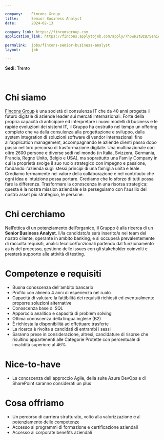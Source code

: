 ```yaml
---

company:    Fincons Group
title:      Senior Business Analyst
date:       2024-02-13

company_link: https://finconsgroup.com
application_link: https://fincons.applytojob.com/apply/7h6wH2tBzB/Senior-Business-Analyst

permalink:  jobs/fincons-senior-business-analyst
layout:     job

---
```


**Sedi:** Trento

<br/>


# Chi siamo

[Fincons Group](https://www.finconsgroup.com) è una società di consulenza IT che da 40 anni progetta il futuro digitale di aziende leader sui mercati internazionali. Forte della propria capacità di anticipare ed interpretare i nuovi modelli di business e le rapide evoluzioni dei sistemi IT, il Gruppo ha costruito nel tempo un offering completo che va dalla consulenza alla progettazione e sviluppo, dalla system integration di soluzioni software di vendor internazionali fino all'application management, accompagnando le aziende clienti passo dopo passo nel loro percorso di trasformazione digitale. Una multinazionale con oltre 2600 persone e diverse sedi nel mondo (in Italia, Svizzera, Germania, Francia, Regno Unito, Belgio e USA), ma soprattutto una Family Company in cui la proprietà svolge il suo ruolo strategico con impegno e passione, fondando l'azienda sugli stessi principi di una famiglia unita e leale.
Crediamo fermamente nel valore della collaborazione e nel contributo che ogni idea e intuizione possa portare. Crediamo che lo sforzo di tutti possa fare la differenza. Trasformare la conoscenza in una risorsa strategica: questa è la nostra mission aziendale e la perseguiamo con l'ausilio del nostro asset più strategico, le persone.

# Chi cerchiamo

Nell’ottica di un potenziamento dell’organico, il Gruppo è alla ricerca di un <b>Senior Business Analyst</b>.
Il/la candidato/a sarà inserito/a nel team del nostro cliente, operante in ambito banking,  e si occuperà prevalentemente di raccolta requisiti, analisi tecnico/funzionali partendo dal funzionamento as is del processo, gestione delle issues con gli stakeholder coinvolti e presterà supporto alle attività di testing.

# Competenze e requisiti

- Buona conoscenza dell'ambito bancario
- Profilo con almeno 4 anni di esperienza nel ruolo
- Capacità di valutare la fattibilità dei requisiti richiesti ed eventualmente proporre soluzioni alternative
- Conoscenza base di SQL
- Apporccio analitico e capacità di problem solving
- Ottima conoscenza della lingua inglese (B2)
- È richiesta la disponibilità ad effettuare trasferte
- La ricerca è rivolta a candidati di entrambi i sessi
- Saranno prese in considerazione, altresì, candidature di risorse che risultino appartenenti alle Categorie Protette con percentuale di invalidità superiore al 46%

# Nice-to-have

- La conoscenza dell'approccio Agile, della suite Azure DevOps e di SharePoint saranno considerati un plus

# Cosa offriamo

- Un percorso di carriera strutturato, volto alla valorizzazione e al potenziamento delle competenze
- Accesso ai programmi di formazione e certificazione aziendali
- Accesso ai corporate benefits aziendali
